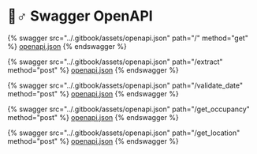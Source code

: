 # 💆♂ Swagger OpenAPI

{% swagger src="../.gitbook/assets/openapi.json" path="/" method="get" %}
[openapi.json](../.gitbook/assets/openapi.json)
{% endswagger %}

{% swagger src="../.gitbook/assets/openapi.json" path="/extract" method="post" %}
[openapi.json](../.gitbook/assets/openapi.json)
{% endswagger %}

{% swagger src="../.gitbook/assets/openapi.json" path="/validate_date" method="post" %}
[openapi.json](../.gitbook/assets/openapi.json)
{% endswagger %}

{% swagger src="../.gitbook/assets/openapi.json" path="/get_occupancy" method="post" %}
[openapi.json](../.gitbook/assets/openapi.json)
{% endswagger %}

{% swagger src="../.gitbook/assets/openapi.json" path="/get_location" method="post" %}
[openapi.json](../.gitbook/assets/openapi.json)
{% endswagger %}

